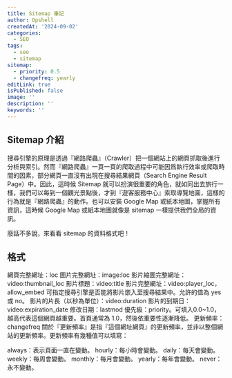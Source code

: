 ```yaml
---
title: Sitemap 筆記
author: Opshell
createdAt: '2024-09-02'
categories:
  - SEO
tags:
  - seo
  - sitemap
sitemap:
  - priority: 0.5
  - changefreq: yearly
editLink: true
isPublished: false
image: ''
description: ''
keywords: ''
---
```

## Sitemap 介紹
搜尋引擎的原理是透過『網路爬蟲』（Crawler）把一個網站上的網頁抓取後進行分析與索引。然而『網路爬蟲』一頁一頁的爬取過程中可能因爲執行效率或爬取時間的因素，部分網頁一直沒有出現在搜尋結果網頁（Search Engine Result Page）中。因此，這時候 Sitemap 就可以扮演很重要的角色，就如同出去旅行一樣，我們可以每到一個觀光景點後，才到『遊客服務中心』索取導覽地圖，這樣的行為就是『網路爬蟲』的動作。也可以安裝 Google Map 或紙本地圖，掌握所有資訊，這時候 Google Map 或紙本地圖就像是 sitemap 一樣提供我們全局的資訊。

廢話不多說，來看看 sitemap 的資料格式吧！

## 格式
網頁完整網址：loc
圖片完整網址：image:loc
影片縮圖完整網址：video:thumbnail_loc
影片標題：video:title
影片完整網址：video:player_loc，allow_embed 可指定搜尋引擎是否能將影片嵌入至搜尋結果中。允許的值為 yes 或 no。
影片的片長（以秒為單位）：video:duration
影片的到期日：video:expiration_date
修改日期：lastmod
優先級：priority。可填入0.0~1.0，越高代表這個網頁越重要。首頁通常為 1.0，然後依重要性逐漸降低。
更新頻率：changefreq
關於『更新頻率』是指『這個網址網頁』的更新頻率，並非以整個網站的更新頻率。更新頻率有幾種值可以填寫：

always：表示頁面一直在變動。
hourly：每小時會變動。
daily：每天會變動。
weekly：每周會變動。
monthly：每月會變動。
yearly：每年會變動。
never：永不變動。
